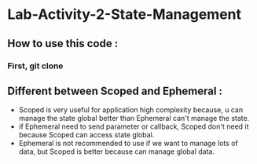 # Lab-Activity-2-State-Management

## How to use this code : 
### First, git clone 

## Different between Scoped and Ephemeral : 
- Scoped is very useful for application high complexity because, u can manage the state global better than Ephemeral can't manage the state.
- if Ephemeral need to send parameter or callback, Scoped don't need it because Scoped can access state global.
- Ephemeral is not recommended to use if we want to manage lots of data, but Scoped is better because can manage global data.
